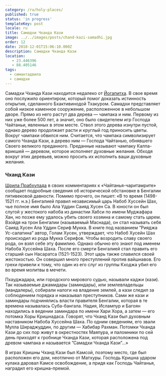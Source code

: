 ```yaml
---
category: /ru/holy-places/
published: true
status: 'in progress'
templateKey: post
locale: ru
title: Самадхи Чханда Кази
image: ../../images/posts/chand-kazi-samadhi.jpg
order: 12
date: 2018-12-01T15:06:10.000Z
description: Самадхи Чханда Кази
location:
   - 23.446396
   - 88.405146
tags:
  - симантадвипа
  - самадхи
---
```


Самадхи Чханда Кази находится недалеко от [Йогапитха](/ru/yogapith). В свое время оно послужило ориентиром, который помог доказать истинность открытия, сделанного Бхактивинодой Тхакуром. Самадхи представляет собой низкое каменное сооружение, расположенное в небольшом дворе. Прямо из него растут два дерева — чампака и ним. Первому из них уже более 500 лет, а значит, оно было свидетелем игр Господа Чайтаньи, явленных в этом месте. Ствол этого дерева изнутри пустой, однако дерево продолжает расти и круглый год приносить цветы. Вокруг чампаки обвился ним. Считается, что чампака символизирует самого Чханда Кази, а дерево ним — Господа Чайтанью, обнявшего Своего великого преданного. Преданные называют чампаку Калпа-врикшей — деревом, которое исполняет духовные желания. Обходя вокруг этих деревьев, можно просить их исполнить ваши духовные желания.

### Чханд Кази
[Шрила Прабхупада](/ru/shrila-prabhupada) в своих комментариях к «Чайтанья-чаритамрите» сообщает подробные сведения об исторической обстановке в Бенгалии пятивековой давности. Помимо прочего, он пишет: «В то время (1498-1521 гг. н.э.) Бенгалией правил независимый царь Набоб Хуссейн Шах, чье полное имя было Ала Уддин Саияд Хусен Са. В юности он был слугой у жестокого набоба из династии Хабси по имени Муджафара Хан, но позже ему удалось убить своего хозяина и самому стать царем. Взойдя на трон Бенгалии (называемый Маснада), он стал называть себя Саияд Хусен Ала Уддин Сериф Мукка. В книге под названием ”Рияджа Ус-салатина” автор, Голам Хусен, утверждает, что Набоб Хусейн Шах происходил из рода Мукка Серифов. Чтобы возродить славу своего рода, он взял себе эту фамилию. Однако обычно его знают под именем Набоба Хуссейна Шаха. После его смерти Бенгалией стал править его старший сын Насаратса (1521-1523). Этот царь также славился своей жестокостью. Он совершил много преступлений против вайшнавов. Его грехи привели к тому, что один из его слуг из группы Кходжа убил его во время молитвы в мечети.

Пхауджадара, или городского мирового судью, называли каджи (кази). Так называемые джамидары (заминдары), или землевладельцы (мандалеры), собирали налоги на владение землей, а кази следил за соблюдением порядка и наказывал преступников. Сами же кази и заминдары подчинялись власти правителя Бенгалии, которая в те времена называлась Суба-бангала. Надия, Ислампур и Багоян находились в ведении заминдара по имени Хари Хора, а затем — его потомка Хоры Кришнадаса. Говорят, что Чханд Кази был духовным наставником Набоба Хуссейна Шаха. По одним сведениям, его звали Мулла Шираджуддин, по другим — Хабибар Рахман. Потомки Чханда Кази до сих пор живут в окрестностях Маяпура, и паломники по сей день приходят к гробнице Чханда Кази, которая расположена под древом чампака и называется ”Самадхи Чханда Кази”…»

В играх Кришны Чханд Кази был Камсой, поэтому место, где был расположен его дом, неотлично от Матхуры. Господь Кришна ударом кулака даровал Камсе освобождение, а придя как Господь Чайтанья, наградил его кришна-премой.

<tbd locale="ru" url="mailto:haribol@mayapur.live"></tbd>
